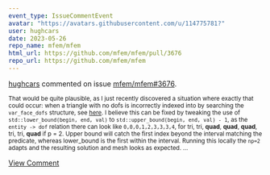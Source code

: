 ```yaml
---
event_type: IssueCommentEvent
avatar: "https://avatars.githubusercontent.com/u/114775781?"
user: hughcars
date: 2023-05-26
repo_name: mfem/mfem
html_url: https://github.com/mfem/mfem/pull/3676
repo_url: https://github.com/mfem/mfem
---
```


<a href='https://github.com/hughcars' target='_blank'>hughcars</a> commented on issue <a href='https://github.com/mfem/mfem/pull/3676' target='_blank'>mfem/mfem#3676</a>.

<small>That would be quite plausible, as I just recently discovered a situation where exactly that could occur: when a triangle with no dofs is incorrectly indexed into by searching the `var_face_dofs` structure, see [here](https://github.com/mfem/mfem/issues/3691#issuecomment-1563109316). I believe this can be fixed by tweaking the use of `std::lower_bound(begin, end, val)` to `std::upper_bound(begin, end, val) - 1`, as the `entity -> dof` relation there can look like `0,0,0,1,2,3,3,3,4`, for tri, tri, **quad**, **quad**, **quad**, tri, tri, **quad** if p = 2.  Upper bound will catch the first index beyond the interval matching the predicate, whereas lower_bound is the first within the interval. Running this locally the `np=2` adapts and the resulting solution and mesh looks as expected....</small>

<a href='https://github.com/mfem/mfem/pull/3676' target='_blank'>View Comment</a>